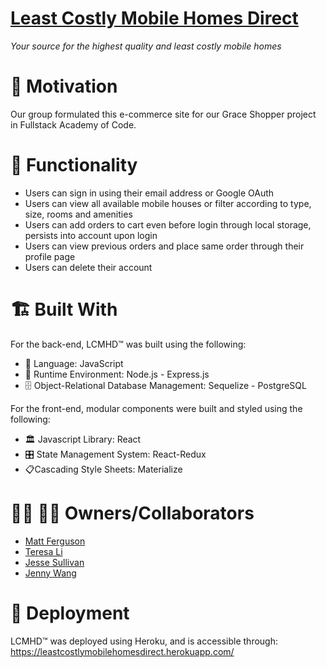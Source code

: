 # [Least Costly Mobile Homes Direct](https://leastcostlymobilehomesdirect.herokuapp.com/homeSearch)

_Your source for the highest quality and least costly mobile homes_

# 🛒 Motivation

Our group formulated this e-commerce site for our Grace Shopper project in Fullstack Academy of Code.

# :traffic_light: Functionality

* Users can sign in using their email address or Google OAuth
* Users can view all available mobile houses or filter according to type, size, rooms and amenities
* Users can add orders to cart even before login through local storage, persists into account upon login
* Users can view previous orders and place same order through their profile page
* Users can delete their account

# :building_construction: Built With

For the back-end, LCMHD:tm: was built using the following:

* :book: Language: JavaScript
* :running: Runtime Environment: Node.js - Express.js
* :file_cabinet: Object-Relational Database Management: Sequelize - PostgreSQL

For the front-end, modular components were built and styled using the following:

* :classical_building: Javascript Library: React
* :control_knobs: State Management System: React-Redux
* :clipboard:Cascading Style Sheets: Materialize

# 👩‍💻 👨‍💻 Owners/Collaborators

* [Matt Ferguson](https://github.com/mdfergus/)
* [Teresa Li](https://github.com/teresay/)
* [Jesse Sullivan](https://github.com/Delune/)
* [Jenny Wang](https://github.com/jennysihua/)

# :satellite: Deployment

LCMHD:tm: was deployed using Heroku, and is accessible through: https://leastcostlymobilehomesdirect.herokuapp.com/
